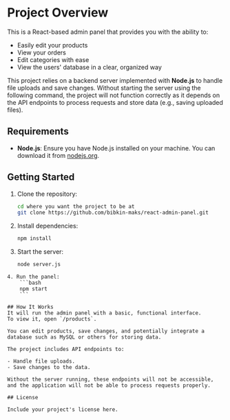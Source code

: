 # Project Overview
This is a React-based admin panel that provides you with the ability to:

- Easily edit your products
- View your orders
- Edit categories with ease
- View the users' database in a clear, organized way

This project relies on a backend server implemented with **Node.js** to handle file uploads and save changes. Without starting the server using the following command, the project will not function correctly as it depends on the API endpoints to process requests and store data (e.g., saving uploaded files).

## Requirements

- **Node.js**: Ensure you have Node.js installed on your machine. You can download it from [nodejs.org](https://nodejs.org/).

## Getting Started

1. Clone the repository:
    ```bash
    cd where you want the project to be at
    git clone https://github.com/bibkin-maks/react-admin-panel.git
    ```

2. Install dependencies:
    ```bash
    npm install
    ```

3. Start the server:
    ```bash
    node server.js
```
4. Run the panel:
    ```bash
    npm start
    ```

## How It Works
It will run the admin panel with a basic, functional interface.  
To view it, open `/products`.

You can edit products, save changes, and potentially integrate a database such as MySQL or others for storing data.

The project includes API endpoints to:

- Handle file uploads.
- Save changes to the data.

Without the server running, these endpoints will not be accessible, and the application will not be able to process requests properly.

## License

Include your project's license here.
